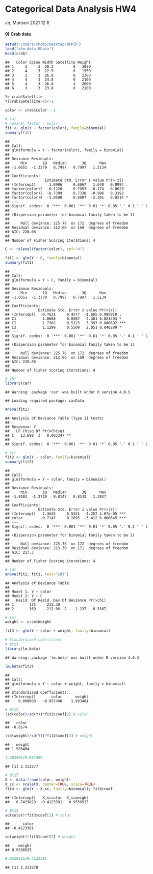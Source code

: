 Categorical Data Analysis HW4
================
Jo, Munsun
2021 12 6

#### 9\) Crab data

``` r
setwd("/Users/chom5/Desktop/범주형")
load("glm_data.RData")
head(crab)
```

    ##   Color Spine Width Satellite Weight
    ## 1     3     3  28.3         8   3050
    ## 2     4     3  22.5         0   1550
    ## 3     2     1  26.0         9   2300
    ## 4     4     3  24.8         0   2100
    ## 5     4     3  26.0         4   2600
    ## 6     3     3  23.8         0   2100

``` r
Y<-crab$Satellite
Y[crab$Satellite>0]<-1

color <- crab$Color - 1
```

``` r
# (a)
# nominal factor - Color
fit <- glm(Y ~ factor(color), family=binomial)
summary(fit)
```

    ## 
    ## Call:
    ## glm(formula = Y ~ factor(color), family = binomial)
    ## 
    ## Deviance Residuals: 
    ##     Min       1Q   Median       3Q      Max  
    ## -1.6651  -1.3370   0.7997   0.7997   1.5134  
    ## 
    ## Coefficients:
    ##                Estimate Std. Error z value Pr(>|z|)  
    ## (Intercept)      1.0986     0.6667   1.648   0.0994 .
    ## factor(color)2  -0.1226     0.7053  -0.174   0.8620  
    ## factor(color)3  -0.7309     0.7338  -0.996   0.3192  
    ## factor(color)4  -1.8608     0.8087  -2.301   0.0214 *
    ## ---
    ## Signif. codes:  0 '***' 0.001 '**' 0.01 '*' 0.05 '.' 0.1 ' ' 1
    ## 
    ## (Dispersion parameter for binomial family taken to be 1)
    ## 
    ##     Null deviance: 225.76  on 172  degrees of freedom
    ## Residual deviance: 212.06  on 169  degrees of freedom
    ## AIC: 220.06
    ## 
    ## Number of Fisher Scoring iterations: 4

``` r
C <- relevel(factor(color), ref="4")

fit1 <- glm(Y ~ C, family=binomial)
summary(fit1)
```

    ## 
    ## Call:
    ## glm(formula = Y ~ C, family = binomial)
    ## 
    ## Deviance Residuals: 
    ##     Min       1Q   Median       3Q      Max  
    ## -1.6651  -1.3370   0.7997   0.7997   1.5134  
    ## 
    ## Coefficients:
    ##             Estimate Std. Error z value Pr(>|z|)    
    ## (Intercept)  -0.7621     0.4577  -1.665 0.095910 .  
    ## C1            1.8608     0.8087   2.301 0.021393 *  
    ## C2            1.7382     0.5123   3.393 0.000692 ***
    ## C3            1.1299     0.5509   2.051 0.040289 *  
    ## ---
    ## Signif. codes:  0 '***' 0.001 '**' 0.01 '*' 0.05 '.' 0.1 ' ' 1
    ## 
    ## (Dispersion parameter for binomial family taken to be 1)
    ## 
    ##     Null deviance: 225.76  on 172  degrees of freedom
    ## Residual deviance: 212.06  on 169  degrees of freedom
    ## AIC: 220.06
    ## 
    ## Number of Fisher Scoring iterations: 4

``` r
# (b)
library(car)
```

    ## Warning: package 'car' was built under R version 4.0.5

    ## Loading required package: carData

``` r
Anova(fit1)
```

    ## Analysis of Deviance Table (Type II tests)
    ## 
    ## Response: Y
    ##   LR Chisq Df Pr(>Chisq)   
    ## C   13.698  3   0.003347 **
    ## ---
    ## Signif. codes:  0 '***' 0.001 '**' 0.01 '*' 0.05 '.' 0.1 ' ' 1

``` r
# (c)
fit2 <- glm(Y ~ color, family=binomial)
summary(fit2)
```

    ## 
    ## Call:
    ## glm(formula = Y ~ color, family = binomial)
    ## 
    ## Deviance Residuals: 
    ##     Min       1Q   Median       3Q      Max  
    ## -1.9103  -1.2719   0.8142   0.8142   1.3937  
    ## 
    ## Coefficients:
    ##             Estimate Std. Error z value Pr(>|z|)    
    ## (Intercept)   2.3635     0.5551   4.257 2.07e-05 ***
    ## color        -0.7147     0.2095  -3.412 0.000645 ***
    ## ---
    ## Signif. codes:  0 '***' 0.001 '**' 0.01 '*' 0.05 '.' 0.1 ' ' 1
    ## 
    ## (Dispersion parameter for binomial family taken to be 1)
    ## 
    ##     Null deviance: 225.76  on 172  degrees of freedom
    ## Residual deviance: 213.30  on 171  degrees of freedom
    ## AIC: 217.3
    ## 
    ## Number of Fisher Scoring iterations: 4

``` r
# (d)
anova(fit2, fit1, test="LRT")
```

    ## Analysis of Deviance Table
    ## 
    ## Model 1: Y ~ color
    ## Model 2: Y ~ C
    ##   Resid. Df Resid. Dev Df Deviance Pr(>Chi)
    ## 1       171     213.30                     
    ## 2       169     212.06  2    1.237   0.5387

``` r
# (e)
weight <- crab$Weight

fit3 <- glm(Y ~ color + weight, family=binomial)

# Standardized coefficient
# 방법1
library(lm.beta)
```

    ## Warning: package 'lm.beta' was built under R version 4.0.3

``` r
lm.beta(fit3)
```

    ## 
    ## Call:
    ## glm(formula = Y ~ color + weight, family = binomial)
    ## 
    ## Standardized Coefficients::
    ## (Intercept)       color      weight 
    ##    0.000000   -0.857400    1.983404

``` r
# 방법2
(sd(color)/sd(Y))*fit3$coef[2] # color
```

    ##   color 
    ## -0.8574

``` r
(sd(weight)/sd(Y))*fit3$coef[3] # weight
```

    ##   weight 
    ## 1.983404

``` r
1.983404/0.857400
```

    ## [1] 2.313277

``` r
# 방법3
X <- data.frame(color, weight)
X_sc <- scale(X, center=TRUE, scale=TRUE)
fit4 <- glm(Y ~ X_sc, family=binomial); fit4$coef
```

    ## (Intercept)   X_sccolor  X_scweight 
    ##   0.7429828  -0.4123381   0.9538525

``` r
# 방법4
sd(color)*fit3$coef[2] # color
```

    ##      color 
    ## -0.4123381

``` r
sd(weight)*fit3$coef[3] # weight
```

    ##    weight 
    ## 0.9538525

``` r
0.9538525/0.4123381
```

    ## [1] 2.313278
